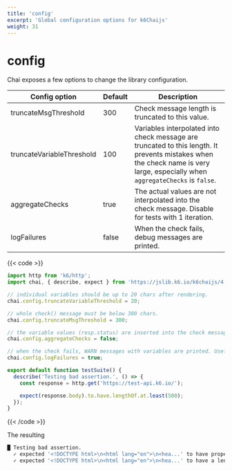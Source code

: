 ```yaml
---
title: 'config'
excerpt: 'Global configuration options for k6Chaijs'
weight: 31
---
```


# config

Chai exposes a few options to change the library configuration.

| Config option             | Default | Description                                                                                                                                                                   |
| ------------------------- | ------- | ----------------------------------------------------------------------------------------------------------------------------------------------------------------------------- |
| truncateMsgThreshold      | 300     | Check message length is truncated to this value.                                                                                                                              |
| truncateVariableThreshold | 100     | Variables interpolated into check message are truncated to this length. It prevents mistakes when the check name is very large, especially when `aggregateChecks` is `false`. |
| aggregateChecks           | true    | The actual values are not interpolated into the check message. Disable for tests with 1 iteration.                                                                            |
| logFailures               | false   | When the check fails, debug messages are printed.                                                                                                                             |

{{< code >}}

```javascript
import http from 'k6/http';
import chai, { describe, expect } from 'https://jslib.k6.io/k6chaijs/4.3.4.3/index.js';

// individual variables should be up to 20 chars after rendering.
chai.config.truncateVariableThreshold = 20;

// whole check() message must be below 300 chars.
chai.config.truncateMsgThreshold = 300;

// the variable values (resp.status) are inserted into the check message - useful for debugging or tests with 1 iteration
chai.config.aggregateChecks = false;

// when the check fails, WARN messages with variables are printed. Useful for debugging.
chai.config.logFailures = true;

export default function testSuite() {
  describe('Testing bad assertion.', () => {
    const response = http.get('https://test-api.k6.io/');

    expect(response.body).to.have.lengthOf.at.least(500);
  });
}
```

{{< /code >}}

The resulting

```bash
█ Testing bad assertion.
  ✓ expected '<!DOCTYPE html>\n<html lang="en">\n<hea...' to have property 'length'
  ✓ expected '<!DOCTYPE html>\n<html lang="en">\n<hea...' to have a length at least 500 got 15714
```
